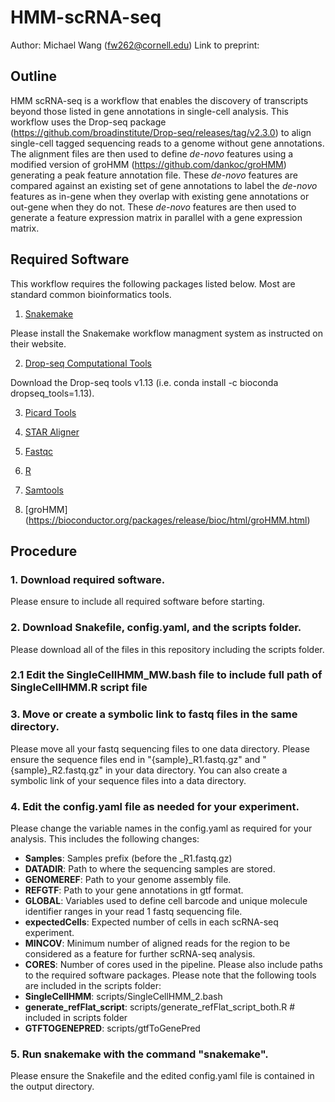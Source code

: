 # HMM-scRNA-seq
Author: Michael Wang (fw262@cornell.edu)
Link to preprint: 

## Outline
HMM scRNA-seq is a workflow that enables the discovery of transcripts beyond those listed in gene annotations in single-cell analysis. This workflow uses the Drop-seq package (https://github.com/broadinstitute/Drop-seq/releases/tag/v2.3.0) to align single-cell tagged sequencing reads to a genome without gene annotations. The alignment files are then used to define *de-novo* features using a modified version of groHMM (https://github.com/dankoc/groHMM) generating a peak feature annotation file. These *de-novo* features are compared against an existing set of gene annotations to label the *de-novo* features as in-gene when they overlap with existing gene annotations or out-gene when they do not. These *de-novo* features are then used to generate a feature expression matrix in parallel with a gene expression matrix.

## Required Software
This workflow requires the following packages listed below. Most are standard common bioinformatics tools.

1. [Snakemake](https://snakemake.readthedocs.io/en/stable/)

Please install the Snakemake workflow managment system as instructed on their website.

2. [Drop-seq Computational Tools](https://github.com/broadinstitute/Drop-seq/releases)

Download the Drop-seq tools v1.13 (i.e. conda install -c bioconda dropseq_tools=1.13).

3. [Picard Tools](https://broadinstitute.github.io/picard/)

4. [STAR Aligner](https://github.com/alexdobin/STAR/releases)

5. [Fastqc](https://www.bioinformatics.babraham.ac.uk/projects/fastqc/)

6. [R](https://www.r-project.org/)

7. [Samtools](http://www.htslib.org/)

8. [groHMM] (https://bioconductor.org/packages/release/bioc/html/groHMM.html)

## Procedure
### 1. Download required software.

Please ensure to include all required software before starting.

### 2. Download Snakefile, config.yaml, and the scripts folder.

Please download all of the files in this repository including the scripts folder.

### 2.1 Edit the SingleCellHMM_MW.bash file to include full path of SingleCellHMM.R script file

### 3. Move or create a symbolic link to fastq files in the same directory.

Please move all your fastq sequencing files to one data directory. Please ensure the sequence files end in "{sample}\_R1.fastq.gz" and "{sample}\_R2.fastq.gz" in your data directory. You can also create a symbolic link of your sequence files into a data directory. 

### 4. Edit the config.yaml file as needed for your experiment.

Please change the variable names in the config.yaml as required for your analysis. This includes the following changes:
- **Samples**: Samples prefix (before the \_R1.fastq.gz)
- **DATADIR**: Path to where the sequencing samples are stored.
- **GENOMEREF**: Path to your genome assembly file.
- **REFGTF**: Path to your gene annotations in gtf format.
- **GLOBAL**: Variables used to define cell barcode and unique molecule identifier ranges in your read 1 fastq sequencing file.
- **expectedCells**: Expected number of cells in each scRNA-seq experiment.
- **MINCOV**: Minimum number of aligned reads for the region to be considered as a feature for further scRNA-seq analysis.
- **CORES**: Number of cores used in the pipeline.
Please also include paths to the required software packages. Please note that the following tools are included in the scripts folder:
- **SingleCellHMM**: scripts/SingleCellHMM_2.bash
- **generate_refFlat_script**: scripts/generate_refFlat_script_both.R # included in scripts folder
- **GTFTOGENEPRED**: scripts/gtfToGenePred 

### 5. Run snakemake with the command "snakemake".

Please ensure the Snakefile and the edited config.yaml file is contained in the output directory.

